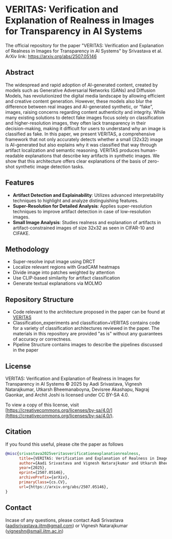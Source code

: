 # VERITAS: Verification and Explanation of Realness in Images for Transparency in AI Systems
The official repository for the paper "VERITAS: Verification and Explanation of Realness in Images for Transparency in AI Systems" by Srivastava et al.   
ArXiv link: https://arxiv.org/abs/2507.05146

## Abstract
The widespread and rapid adoption of AI-generated content, created by models such as Generative Adversarial Networks (GANs) and Diffusion Models, has revolutionized the digital media landscape by allowing efficient and creative content generation. However, these models also blur the difference between real images and AI-generated synthetic, or “fake”, images, raising concerns regarding content authenticity and integrity. While many existing solutions to detect fake images focus solely on classification and higher-resolution images, they often lack transparency in their decision-making, making it difficult for users to understand why an image is classified as fake. In this paper, we present VERITAS, a comprehensive framework that not only accurately detects whether a small
(32x32) image is AI-generated but also explains why it was classified that way through artifact localization and semantic reasoning. VERITAS produces human-readable explanations that describe key artifacts in synthetic images. We show that this architecture offers clear explanations of the
basis of zero-shot synthetic image detection tasks. 

## Features
- **Artifact Detection and Explainability**: Utilizes advanced interpretability techniques to highlight and analyze distinguishing features.
- **Super-Resolution for Detailed Analysis**: Applies super-resolution techniques to improve artifact detection in case of low-resolution images.
- **Small Image Analysis**: Studies realness and explanation of artifacts in artifact-constrained images of size 32x32 as seen in CIFAR-10 and CIFAKE. 

## Methodology
-  Super-resolve input image using DRCT
-  Localize relevant regions with GradCAM heatmaps
-  Divide image into patches weighted by attention
-  Use CLIP-based similarity for artifact classification
-  Generate textual explanations via MOLMO

## Repository Structure
- Code relevant to the architecture proposed in the paper can be found at [VERITAS](VERITAS_pipeline_notebooks)
- Classification_experiments and classification+VERITAS contains code for a variety of classification architectures reviewed in the paper. The materials in this repository are provided "as is" without any guarantees of accuracy or correctness.
- Pipeline Structure contains images to describe the pipelines discussed in the paper


## License
VERITAS: Verification and Explanation of Realness in Images for Transparency in AI Systems © 2025 by Aadi Srivastava, Vignesh Natarajkumar, Utkarsh Bheemanaboyna, Devisree Akashapu, Nagraj Gaonkar, and Archit Joshi is licensed under CC BY-SA 4.0. 

To view a copy of this license, visit [https://creativecommons.org/licenses/by-sa/4.0/](https://creativecommons.org/licenses/by-sa/4.0/).

## Citation
If you found this useful, please cite the paper as follows

```bibtex
@misc{srivastava2025veritasverificationexplanationrealness,
      title={VERITAS: Verification and Explanation of Realness in Images for Transparency in AI Systems}, 
      author={Aadi Srivastava and Vignesh Natarajkumar and Utkarsh Bheemanaboyna and Devisree Akashapu and Nagraj Gaonkar and Archit Joshi},
      year={2025},
      eprint={2507.05146},
      archivePrefix={arXiv},
      primaryClass={cs.CV},
      url={https://arxiv.org/abs/2507.05146}, 
}
```

## Contact
Incase of any questions, please contact Aadi Srivastava (aadisrivastava.iitm@gmail.com) or Vignesh Natarajkumar (vigneshn@smail.iitm.ac.in)






